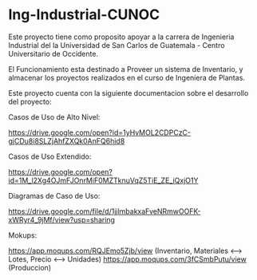 # Ing-Industrial-CUNOC
Este proyecto tiene como proposito apoyar a la carrera de Ingenieria Industrial del la Universidad de San Carlos de Guatemala - Centro Universitario de Occidente.

El Funcionamiento esta destinado a Proveer un sistema de Inventario, y almacenar los proyectos realizados en el curso de Ingeniera de Plantas.

Este proyecto cuenta con la siguiente documentacion sobre el desarrollo del proyecto:

Casos de Uso de Alto Nivel:

https://drive.google.com/open?id=1yHvMOL2CDPCzC-gjCDu8i8SLZjAhfZXQk0AnFQ6hid8

Casos de Uso Extendido:

https://drive.google.com/open?id=1M_l2Xg4OJmFJOnrMiF0MZTknuVqZ5TiE_ZE_iQxjO1Y

Diagramas de Caso de Uso:

https://drive.google.com/file/d/1jjlmbakxaFveNRmwOOFK-xWRyr4_9jMf/view?usp=sharing

Mokups:

https://app.moqups.com/RQJEmo5Zjb/view  (Inventario, Materiales <--> Lotes, Precio <--> Unidades)
https://app.moqups.com/3fCSmbPutu/view  (Produccion)
